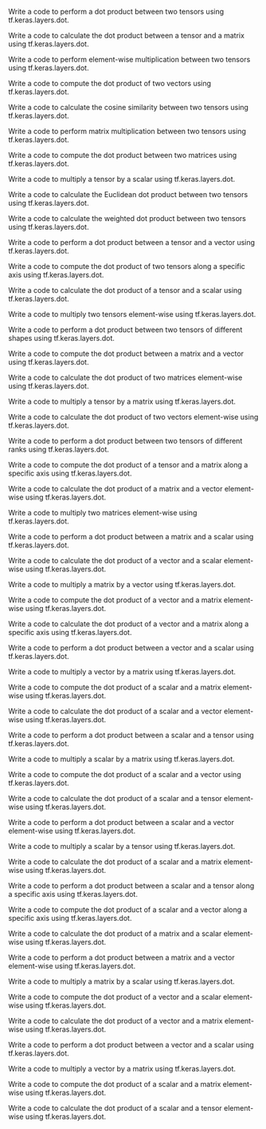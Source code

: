 Write a code to perform a dot product between two tensors using tf.keras.layers.dot.

Write a code to calculate the dot product between a tensor and a matrix using tf.keras.layers.dot.

Write a code to perform element-wise multiplication between two tensors using tf.keras.layers.dot.

Write a code to compute the dot product of two vectors using tf.keras.layers.dot.

Write a code to calculate the cosine similarity between two tensors using tf.keras.layers.dot.

Write a code to perform matrix multiplication between two tensors using tf.keras.layers.dot.

Write a code to compute the dot product between two matrices using tf.keras.layers.dot.

Write a code to multiply a tensor by a scalar using tf.keras.layers.dot.

Write a code to calculate the Euclidean dot product between two tensors using tf.keras.layers.dot.

Write a code to calculate the weighted dot product between two tensors using tf.keras.layers.dot.

Write a code to perform a dot product between a tensor and a vector using tf.keras.layers.dot.

Write a code to compute the dot product of two tensors along a specific axis using tf.keras.layers.dot.

Write a code to calculate the dot product of a tensor and a scalar using tf.keras.layers.dot.

Write a code to multiply two tensors element-wise using tf.keras.layers.dot.

Write a code to perform a dot product between two tensors of different shapes using tf.keras.layers.dot.

Write a code to compute the dot product between a matrix and a vector using tf.keras.layers.dot.

Write a code to calculate the dot product of two matrices element-wise using tf.keras.layers.dot.

Write a code to multiply a tensor by a matrix using tf.keras.layers.dot.

Write a code to calculate the dot product of two vectors element-wise using tf.keras.layers.dot.

Write a code to perform a dot product between two tensors of different ranks using tf.keras.layers.dot.

Write a code to compute the dot product of a tensor and a matrix along a specific axis using tf.keras.layers.dot.

Write a code to calculate the dot product of a matrix and a vector element-wise using tf.keras.layers.dot.

Write a code to multiply two matrices element-wise using tf.keras.layers.dot.

Write a code to perform a dot product between a matrix and a scalar using tf.keras.layers.dot.

Write a code to calculate the dot product of a vector and a scalar element-wise using tf.keras.layers.dot.

Write a code to multiply a matrix by a vector using tf.keras.layers.dot.

Write a code to compute the dot product of a vector and a matrix element-wise using tf.keras.layers.dot.

Write a code to calculate the dot product of a vector and a matrix along a specific axis using tf.keras.layers.dot.

Write a code to perform a dot product between a vector and a scalar using tf.keras.layers.dot.

Write a code to multiply a vector by a matrix using tf.keras.layers.dot.

Write a code to compute the dot product of a scalar and a matrix element-wise using tf.keras.layers.dot.

Write a code to calculate the dot product of a scalar and a vector element-wise using tf.keras.layers.dot.

Write a code to perform a dot product between a scalar and a tensor using tf.keras.layers.dot.

Write a code to multiply a scalar by a matrix using tf.keras.layers.dot.

Write a code to compute the dot product of a scalar and a vector using tf.keras.layers.dot.

Write a code to calculate the dot product of a scalar and a tensor element-wise using tf.keras.layers.dot.

Write a code to perform a dot product between a scalar and a vector element-wise using tf.keras.layers.dot.

Write a code to multiply a scalar by a tensor using tf.keras.layers.dot.

Write a code to calculate the dot product of a scalar and a matrix element-wise using tf.keras.layers.dot.

Write a code to perform a dot product between a scalar and a tensor along a specific axis using tf.keras.layers.dot.

Write a code to compute the dot product of a scalar and a vector along a specific axis using tf.keras.layers.dot.

Write a code to calculate the dot product of a matrix and a scalar element-wise using tf.keras.layers.dot.

Write a code to perform a dot product between a matrix and a vector element-wise using tf.keras.layers.dot.

Write a code to multiply a matrix by a scalar using tf.keras.layers.dot.

Write a code to compute the dot product of a vector and a scalar element-wise using tf.keras.layers.dot.

Write a code to calculate the dot product of a vector and a matrix element-wise using tf.keras.layers.dot.

Write a code to perform a dot product between a vector and a scalar using tf.keras.layers.dot.

Write a code to multiply a vector by a matrix using tf.keras.layers.dot.

Write a code to compute the dot product of a scalar and a matrix element-wise using tf.keras.layers.dot.

Write a code to calculate the dot product of a scalar and a tensor element-wise using tf.keras.layers.dot.